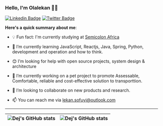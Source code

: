 ### Hello, I'm Olalekan 👋🏾


[![Linkedin Badge](https://img.shields.io/badge/-dejmartins-blue?style=for-the-badge&logo=Linkedin&logoColor=white&link=https://www.linkedin.com/in/martins-jonathan)](https://www.linkedin.com/in/martins-jonathan-206158199/) [![Twitter Badge](https://img.shields.io/badge/-@dejallday-1ca0f1?style=for-the-badge&logo=twitter&logoColor=white&link=https://twitter.com/dejallday)](https://twitter.com/dejallday)


**Here's a quick summary about me**:

- 💡 Fun fact: I'm currently studying at [Semicolon Africa](https://semicolon.africa/)
- 🌱 I’m currently learning JavaScript, Reactjs, Java, Spring, Python, development and operation and how to think.
- 😊 I’m looking for help with open source projects, system design & architecture
- 🔭 I’m currently working on a pet project to promote Assessable, Comfortable, reliable and cost-effective solution  to transporttion.
- 👯 I’m looking to collaborate on new products and research.


- 📫 You can reach me via lekan.sofuyi@outlook.com

---

| <img align="center" src="https://github-readme-stats.vercel.app/api?username=ola_lekan01&show_icons=true&include_all_commits=true&hide_border=true" alt="Dej's GitHub stats" /> | <img align="center" src="https://github-readme-stats.vercel.app/api/top-langs/?username=ola_lekan01&langs_count=8&layout=compact&hide_border=true" alt="Dej's GitHub stats" /> |
| ------------- | ------------- |